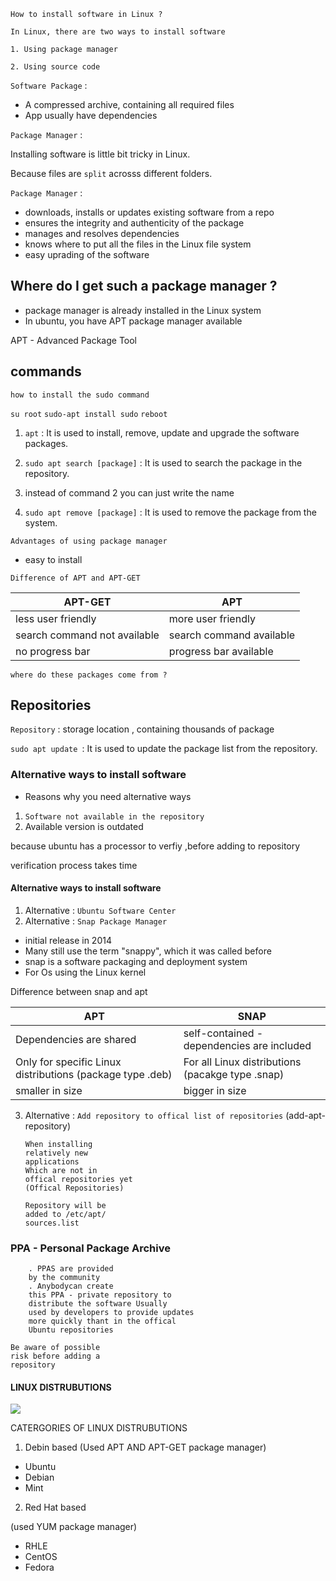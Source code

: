`How to install software in Linux ?`

`In Linux, there are two ways to install software`

`1. Using package manager`

`2. Using source code`

`Software Package` :

- A compressed archive, containing all required files
- App usually have dependencies

`Package Manager` :

Installing software is little bit tricky in Linux.

Because files are `split` acrosss different folders.

`Package Manager` :

- downloads, installs or updates existing software from a repo
- ensures the integrity and authenticity of the package
- manages and resolves dependencies
- knows where to put all the files in the Linux file system
- easy uprading of the software

## Where do I get such a package manager ?

- package manager is already installed in the Linux system
- In ubuntu, you have APT package manager available

APT - Advanced Package Tool

## commands

`how to install the sudo command`

`su root`
`sudo-apt install sudo`
`reboot`

1. `apt` : It is used to install, remove, update and upgrade the software packages.

2. `sudo apt search [package]` : It is used to search the package in the repository.

3. instead of command 2 you can just write the name
4. `sudo apt remove [package]` : It is used to remove the package from the system.

`Advantages of using package manager`

- easy to install

`Difference of APT and APT-GET`

| APT-GET                      | APT                      |
| ---------------------------- | ------------------------ |
| less user friendly           | more user friendly       |
| search command not available | search command available |
| no progress bar              | progress bar available   |

`where do these packages come from ?`

## Repositories

`Repository` : storage location , containing thousands of package

`sudo apt update `: It is used to update the package list from the repository.

### Alternative ways to install software

- Reasons why
  you need alternative ways

1. `Software not available in the repository`
2. Available version is outdated

because ubuntu has a processor to verfiy ,before adding to repository

verification process takes time

#### Alternative ways to install software

1. Alternative : `Ubuntu Software Center`
2. Alternative : `Snap Package Manager`

- initial release in 2014
- Many still use the term "snappy", which it was called before
- snap is a software packaging and deployment system
- For Os using the Linux kernel

Difference between snap and apt

| APT                                                       | SNAP                                             |
| --------------------------------------------------------- | ------------------------------------------------ |
| Dependencies are shared                                   | self-contained - dependencies are included       |
| Only for specific Linux distributions (package type .deb) | For all Linux distributions (pacakge type .snap) |
| smaller in size                                           | bigger in size                                   |

3.  Alternative : `Add repository to offical list of repositories` (add-apt-repository)

        When installing
        relatively new
        applications
        Which are not in
        offical repositories yet
        (Offical Repositories)

        Repository will be
        added to /etc/apt/
        sources.list

### PPA - Personal Package Archive

        . PPAS are provided
        by the community
        . Anybodycan create
        this PPA - private repository to
        distribute the software Usually
        used by developers to provide updates
        more quickly thant in the offical
        Ubuntu repositories

    Be aware of possible 
    risk before adding a 
    repository

#### LINUX DISTRUBUTIONS 

![](https://upload.wikimedia.org/wikipedia/commons/thumb/1/1b/Linux_Distribution_Timeline.svg/320px-Linux_Distribution_Timeline.svg.png)


CATERGORIES OF LINUX DISTRUBUTIONS

1. Debin based
(Used APT AND APT-GET package manager)
 - Ubuntu
 - Debian
 - Mint


2. Red Hat based

(used YUM package manager)

 - RHLE
 - CentOS
 - Fedora